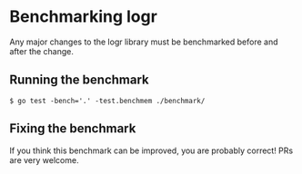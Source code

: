 # Benchmarking logr

Any major changes to the logr library must be benchmarked before and after the
change.

## Running the benchmark

```
$ go test -bench='.' -test.benchmem ./benchmark/
```

## Fixing the benchmark

If you think this benchmark can be improved, you are probably correct!  PRs are
very welcome.
